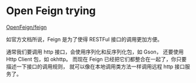 # Open Feign trying

[OpenFeign/feign](https://github.com/OpenFeign/feign)

如官方文档所说，Feign 是为了使得 RESTFul 接口的调用更加方便。

通常我们要调用 http 接口，会使用序列化和反序列化包，如 Gson，
还要使用 Http Client 包，如 okhttp。
而现在 Feign 已经把它们都整合在一起了，你只要描述一下接口的调用规则，
就可以像在本地调用类方法一样调用远程 http 接口服务了。